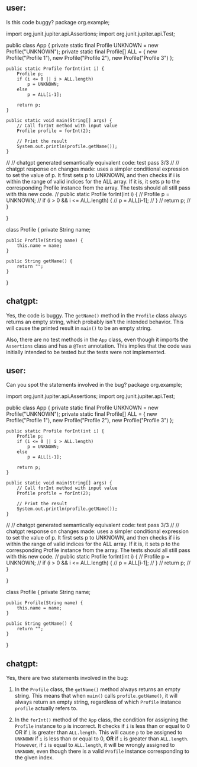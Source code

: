 

## user: 

Is this code buggy?
package org.example;

import org.junit.jupiter.api.Assertions;
import org.junit.jupiter.api.Test;

public class App {
    private static final Profile UNKNOWN = new Profile("UNKNOWN");
    private static final Profile[] ALL = {
            new Profile("Profile 1"),
            new Profile("Profile 2"),
            new Profile("Profile 3")
    };


    public static Profile forInt(int i) {
        Profile p;
        if (i <= 0 || i > ALL.length)
            p = UNKNOWN;
        else
            p = ALL[i-1];

        return p;
    }

    public static void main(String[] args) {
        // Call forInt method with input value
        Profile profile = forInt(2);

        // Print the result
        System.out.println(profile.getName());
    }
//    // chatgpt generated  semantically equivalent code: test pass 3/3
//    // chatgpt response on changes made: uses a simpler conditional expression to set the value of p. It first sets p to UNKNOWN, and then checks if i is within the range of valid indices for the ALL array. If it is, it sets p to the corresponding Profile instance from the array. The tests should all still pass with this new code.
//    public static Profile forInt(int i) {
//        Profile p = UNKNOWN;
//        if (i > 0 && i <= ALL.length) {
//            p = ALL[i-1];
//        }
//        return p;
//    }



}

class Profile {
    private String name;

    public Profile(String name) {
        this.name = name;
    }

    public String getName() {
        return "";
    }
}

## chatgpt: 

Yes, the code is buggy. The `getName()` method in the `Profile` class always returns an empty string, which probably isn't the intended behavior. This will cause the printed result in `main()` to be an empty string.

Also, there are no test methods in the `App` class, even though it imports the `Assertions` class and has a `@Test` annotation. This implies that the code was initially intended to be tested but the tests were not implemented.

## user: 

Can you spot the statements involved in the bug?
package org.example;

import org.junit.jupiter.api.Assertions;
import org.junit.jupiter.api.Test;

public class App {
    private static final Profile UNKNOWN = new Profile("UNKNOWN");
    private static final Profile[] ALL = {
            new Profile("Profile 1"),
            new Profile("Profile 2"),
            new Profile("Profile 3")
    };


    public static Profile forInt(int i) {
        Profile p;
        if (i <= 0 || i > ALL.length)
            p = UNKNOWN;
        else
            p = ALL[i-1];

        return p;
    }

    public static void main(String[] args) {
        // Call forInt method with input value
        Profile profile = forInt(2);

        // Print the result
        System.out.println(profile.getName());
    }
//    // chatgpt generated  semantically equivalent code: test pass 3/3
//    // chatgpt response on changes made: uses a simpler conditional expression to set the value of p. It first sets p to UNKNOWN, and then checks if i is within the range of valid indices for the ALL array. If it is, it sets p to the corresponding Profile instance from the array. The tests should all still pass with this new code.
//    public static Profile forInt(int i) {
//        Profile p = UNKNOWN;
//        if (i > 0 && i <= ALL.length) {
//            p = ALL[i-1];
//        }
//        return p;
//    }



}

class Profile {
    private String name;

    public Profile(String name) {
        this.name = name;
    }

    public String getName() {
        return "";
    }
}

## chatgpt: 

Yes, there are two statements involved in the bug:

1. In the `Profile` class, the `getName()` method always returns an empty string. This means that when `main()` calls `profile.getName()`, it will always return an empty string, regardless of which `Profile` instance `profile` actually refers to.

2. In the `forInt()` method of the `App` class, the condition for assigning the `Profile` instance to `p` is incorrect. It checks if `i` is less than or equal to 0 OR if `i` is greater than `ALL.length`. This will cause `p` to be assigned to `UNKNOWN` if `i` is less than or equal to 0, **OR** if `i` is greater than `ALL.length`. However, if `i` is equal to `ALL.length`, it will be wrongly assigned to `UNKNOWN`, even though there is a valid `Profile` instance corresponding to the given index.